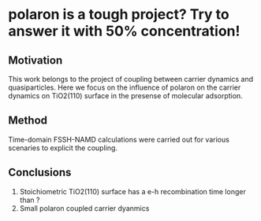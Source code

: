 # polaron is a tough project? Try to answer it with 50% concentration!
## Motivation
This work belongs to the project of coupling between carrier dynamics and quasiparticles. Here we focus on the influence of polaron on the carrier dynamics on TiO2(110) surface in the presense of molecular adsorption.
## Method
Time-domain FSSH-NAMD calculations were carried out for various scenaries to explicit the coupling.
## Conclusions
1. Stoichiometric TiO2(110) surface has a e-h recombination time longer than ?
2. Small polaron coupled carrier dyanmics

